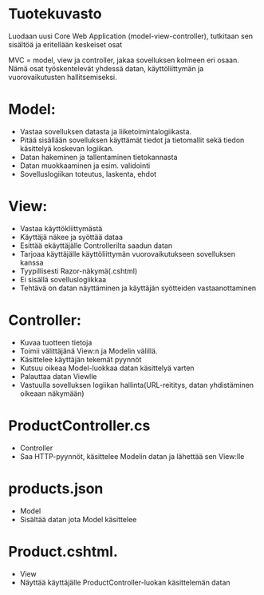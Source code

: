 # Tuotekuvasto
Luodaan uusi Core Web Application (model-view-controller), tutkitaan sen sisältöä ja eritellään keskeiset osat

MVC = model, view ja controller, jakaa sovelluksen kolmeen eri osaan.
Nämä osat työskentelevät yhdessä datan, käyttöliittymän ja vuorovaikutusten hallitsemiseksi.

# Model: 
- Vastaa sovelluksen datasta ja liiketoimintalogiikasta.
- Pitää sisällään sovelluksen käyttämät tiedot ja tietomallit sekä tiedon käsittelyä koskevan logiikan.
- Datan hakeminen ja tallentaminen tietokannasta
- Datan muokkaaminen ja esim. validointi
- Sovelluslogiikan toteutus, laskenta, ehdot

# View:
- Vastaa käyttökliittymästä
- Käyttäjä näkee ja syöttää dataa
- Esittää ekäyttäjälle Controllerilta saadun datan
- Tarjoaa käyttäjälle käyttöliittymän vuorovaikutukseen sovelluksen kanssa
- Tyypillisesti Razor-näkymä(.cshtml)
- Ei sisällä sovelluslogiikkaa
- Tehtävä on datan näyttäminen ja käyttäjän syötteiden vastaanottaminen

# Controller: 
- Kuvaa tuotteen tietoja 
- Toimii välittäjänä View:n ja Modelin välillä.
- Käsittelee käyttäjän tekemät pyynnöt
- Kutsuu oikeaa Model-luokkaa datan käsittelyä varten
- Palauttaa datan Viewlle
- Vastuulla sovelluksen logiikan hallinta(URL-reititys, datan yhdistäminen oikeaan näkymään)

# ProductController.cs
- Controller
- Saa HTTP-pyynnöt, käsittelee Modelin datan ja lähettää sen View:lle

# products.json
- Model
- Sisältää datan jota Model käsittelee
  
# Product.cshtml.
- View
- Näyttää käyttäjälle ProductController-luokan käsittelemän datan

